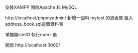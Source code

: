 安裝XAMPP
開啟Apache 和 MySQL

http://localhost/phpmyadmin/
新增一個叫 mytest 的資表庫 匯入address_book.sql這個資料表

單獨開site01 執行npm i 後

開啟 http://localhost:3000/
